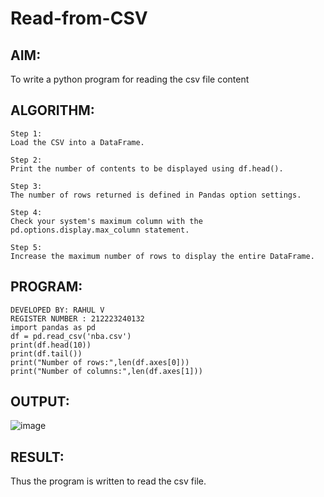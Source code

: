 # Read-from-CSV

## AIM:
To write a python program for reading the csv file content

## ALGORITHM:
```
Step 1:
Load the CSV into a DataFrame.

Step 2:
Print the number of contents to be displayed using df.head().

Step 3:
The number of rows returned is defined in Pandas option settings.

Step 4:
Check your system's maximum column with the pd.options.display.max_column statement.

Step 5:
Increase the maximum number of rows to display the entire DataFrame.
```

## PROGRAM:
```
DEVELOPED BY: RAHUL V
REGISTER NUMBER : 212223240132
import pandas as pd
df = pd.read_csv('nba.csv')
print(df.head(10))
print(df.tail())
print("Number of rows:",len(df.axes[0]))
print("Number of columns:",len(df.axes[1]))
```

## OUTPUT:
![image](https://github.com/Rahulv2005/Read-from-CSV/assets/152600335/07aca4db-7fb3-4889-bfad-ee8aa46c35dd)


## RESULT:
Thus the program is written to read the csv file.
